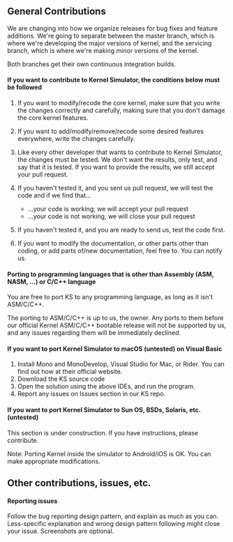 ## General Contributions

We are changing into how we organize releases for bug fixes and feature additions. We're going to separate between the master branch, which is where we're developing the major versions of kernel, and the servicing branch, which is where we're making minor versions of the kernel.

Both branches get their own continuous integration builds.

#### If you want to contribute to Kernel Simulator, the conditions below must be followed

1. If you want to modify/recode the core kernel, make sure that you write the changes correctly and carefully, making sure that you don't damage the core kernel features.
2. If you want to add/modify/remove/recode some desired features everywhere, write the changes carefully.
3. Like every other developer that wants to contribute to Kernel Simulator, the changes must be tested. We don't want the results, only test, and say that it is tested. If you want to provide the results, we still accept your pull request.
4. If you haven't tested it, and you sent us pull request, we will test the code and if we find that...

   - ...your code is working, we will accept your pull request
   - ...your code is not working, we will close your pull request

5. If you haven't tested it, and you are ready to send us, test the code first.
6. If you want to modify the documentation, or other parts other than coding, or add parts of/new documentation, feel free to. You can notify us.

#### Porting to programming languages that is other than Assembly (ASM, NASM, ...) or C/C++ language

You are free to port KS to any programming language, as long as it isn't ASM/C/C++.

The porting to ASM/C/C++ is up to us, the owner. Any ports to them before our official Kernel ASM/C/C++ bootable release will not be supported by us, and any issues regarding them will be immediately declined.

#### If you want to port Kernel Simulator to macOS (untested) on Visual Basic

1. Install Mono and MonoDevelop, Visual Studio for Mac, or Rider. You can find out how at their official website.
2. Download the KS source code
3. Open the solution using the above IDEs, and run the program.
4. Report any issues on Issues section in our KS repo.

#### If you want to port Kernel Simulator to Sun OS, BSDs, Solaris, etc. (untested)

This section is under construction. If you have instructions, please contribute.

Note: Porting Kernel inside the simulator to Android/iOS is OK. You can make appropriate modifications.

## Other contributions, issues, etc.

#### Reporting issues

Follow the bug reporting design pattern, and explain as much as you can. Less-specific explanation and wrong design pattern following might close your issue. Screenshots are optional.